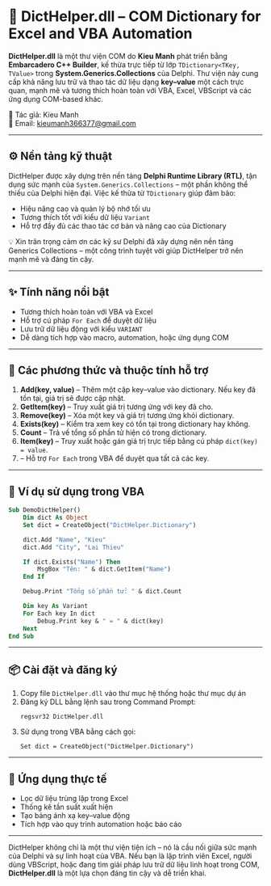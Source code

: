 # 📘 DictHelper.dll – COM Dictionary for Excel and VBA Automation

**DictHelper.dll** là một thư viện COM do **Kieu Manh** phát triển bằng **Embarcadero C++ Builder**, kế thừa trực tiếp từ lớp `TDictionary<TKey, TValue>` trong **System.Generics.Collections** của Delphi. Thư viện này cung cấp khả năng lưu trữ và thao tác dữ liệu dạng **key–value** một cách trực quan, mạnh mẽ và tương thích hoàn toàn với VBA, Excel, VBScript và các ứng dụng COM-based khác.

📧 Tác giả: Kieu Manh  
📮 Email: kieumanh366377@gmail.com

---

## ⚙️ Nền tảng kỹ thuật

DictHelper được xây dựng trên nền tảng **Delphi Runtime Library (RTL)**, tận dụng sức mạnh của `System.Generics.Collections` – một phần không thể thiếu của Delphi hiện đại. Việc kế thừa từ `TDictionary` giúp đảm bảo:

- Hiệu năng cao và quản lý bộ nhớ tối ưu  
- Tương thích tốt với kiểu dữ liệu `Variant`  
- Hỗ trợ đầy đủ các thao tác cơ bản và nâng cao của Dictionary  

💡 Xin trân trọng cảm ơn các kỹ sư Delphi đã xây dựng nên nền tảng Generics Collections – một công trình tuyệt vời giúp DictHelper trở nên mạnh mẽ và đáng tin cậy.

---

## ✨ Tính năng nổi bật

- Tương thích hoàn toàn với VBA và Excel  
- Hỗ trợ cú pháp `For Each` để duyệt dữ liệu  
- Lưu trữ dữ liệu động với kiểu `VARIANT`  
- Dễ dàng tích hợp vào macro, automation, hoặc ứng dụng COM  

---

## 🔧 Các phương thức và thuộc tính hỗ trợ

1. **Add(key, value)** – Thêm một cặp key–value vào dictionary. Nếu key đã tồn tại, giá trị sẽ được cập nhật.  
2. **GetItem(key)** – Truy xuất giá trị tương ứng với key đã cho.  
3. **Remove(key)** – Xóa một key và giá trị tương ứng khỏi dictionary.  
4. **Exists(key)** – Kiểm tra xem key có tồn tại trong dictionary hay không.  
5. **Count** – Trả về tổng số phần tử hiện có trong dictionary.  
6. **Item(key)** – Truy xuất hoặc gán giá trị trực tiếp bằng cú pháp `dict(key) = value`.  
7.  – Hỗ trợ `For Each` trong VBA để duyệt qua tất cả các key.  

---

## 🧪 Ví dụ sử dụng trong VBA

```vb
Sub DemoDictHelper()
    Dim dict As Object
    Set dict = CreateObject("DictHelper.Dictionary")

    dict.Add "Name", "Kieu"
    dict.Add "City", "Lai Thieu"

    If dict.Exists("Name") Then
        MsgBox "Tên: " & dict.GetItem("Name")
    End If

    Debug.Print "Tổng số phần tử: " & dict.Count

    Dim key As Variant
    For Each key In dict
        Debug.Print key & " = " & dict(key)
    Next
End Sub
```

---

## 📦 Cài đặt và đăng ký

1. Copy file `DictHelper.dll` vào thư mục hệ thống hoặc thư mục dự án  
2. Đăng ký DLL bằng lệnh sau trong Command Prompt:
   ```
   regsvr32 DictHelper.dll
   ```
3. Sử dụng trong VBA bằng cách gọi:
   ```
   Set dict = CreateObject("DictHelper.Dictionary")
   ```

---

## 🎯 Ứng dụng thực tế

- Lọc dữ liệu trùng lặp trong Excel  
- Thống kê tần suất xuất hiện  
- Tạo bảng ánh xạ key–value động  
- Tích hợp vào quy trình automation hoặc báo cáo  

---

DictHelper không chỉ là một thư viện tiện ích – nó là cầu nối giữa sức mạnh của Delphi và sự linh hoạt của VBA. Nếu bạn là lập trình viên Excel, người dùng VBScript, hoặc đang tìm giải pháp lưu trữ dữ liệu linh hoạt trong COM, **DictHelper.dll** là một lựa chọn đáng tin cậy và dễ triển khai.
